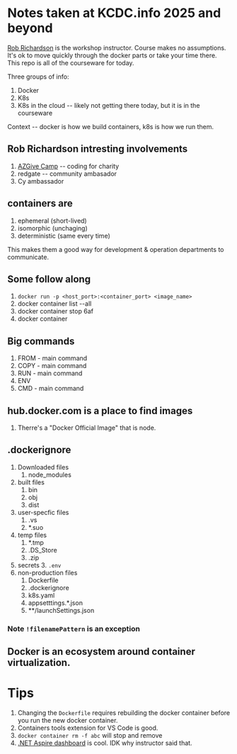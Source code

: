 # Notes taken at KCDC.info 2025 and beyond

[Rob Richardson](https://github.com/robrich) is the workshop instructor.  Course makes no assumptions.   It's ok to move quickly through the docker parts or take your time there.  This repo is all of the courseware for today.

Three groups of info:
1. Docker
2. K8s
3. K8s in the cloud -- likely not getting there today, but it is in the courseware


Context -- docker is how we build containers, k8s is how we run them.

## Rob Richardson intresting involvements

1. [AZGive Camp](https://www.azgivecamp.org/) -- coding for charity
1. redgate -- community ambasador
1. Cy ambassador

## containers are
1. ephemeral (short-lived)
1. isomorphic (unchaging)
1. deterministic (same every time)

This makes them a good way for development & operation departments to communicate.

## Some follow along

1. `docker run -p <host_port>:<container_port> <image_name>`
1. docker container list --all 
1. docker container stop 6af
1. docker container

## Big commands
1. FROM - main command
2. COPY - main command
3. RUN - main command
4. ENV
5. CMD - main command

## hub.docker.com is a place to find images
1. Therre's a "Docker Official Image" that is node.  


## .dockerignore
1. Downloaded files
   1. node_modules
1. built files
   1. bin
   2. obj
   3. dist
1. user-specfic files
   1. .vs
   2. *.suo
1. temp files
   1. *.tmp
   2. .DS_Store
   3. .zip
1. secrets
   3. `.env`
1. non-production files
   1. Dockerfile
   2. .dockerignore
   3. k8s.yaml
   4. appsetttings.*.json
   4. **/launchSettings.json

### Note `!filenamePattern` is an exception

## Docker is an ecosystem around container virtualization.  

# Tips
1. Changing the `Dockerfile` requires rebuilding the docker container before you run the new docker container.
1. Containers tools extension for VS Code is good.
1. `docker container rm -f abc` will stop and remove
1. [.NET Aspire dashboard](https://learn.microsoft.com/en-us/dotnet/aspire/fundamentals/dashboard/overview?tabs=bash) is cool.  IDK why instructor said that.





